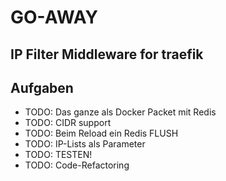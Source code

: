 # GO-AWAY
## IP Filter Middleware for traefik

## Aufgaben
* TODO: Das ganze als Docker Packet mit Redis
* TODO: CIDR support
* TODO: Beim Reload ein Redis FLUSH
* TODO: IP-Lists als Parameter
* TODO: TESTEN!
* TODO: Code-Refactoring